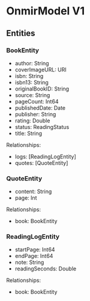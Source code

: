 #  OnmirModel V1

## Entities

### BookEntity
- author: String
- coverImageURL: URI
- isbn: String
- isbn13: String
- originalBookID: String
- source: String
- pageCount: Int64
- publishedDate: Date
- publisher: String
- rating: Double
- status: ReadingStatus
- title: String

Relationships:
- logs: [ReadingLogEntity]
- quotes: [QuoteEntity]

### QuoteEntity
- content: String
- page: Int

Relationships:
- book: BookEntity

### ReadingLogEntity
- startPage: Int64
- endPage: Int64
- note: String
- readingSeconds: Double

Relationships:
- book: BookEntity

